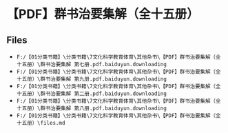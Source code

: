 # 【PDF】群书治要集解（全十五册）

## Files

- `F:/【01分类书籍】\分类书籍\7文化科学教育体育\其他杂书\【PDF】群书治要集解（全十五册）\群书治要集解 第七册.pdf.baiduyun.downloading`
- `F:/【01分类书籍】\分类书籍\7文化科学教育体育\其他杂书\【PDF】群书治要集解（全十五册）\群书治要集解 第九册.pdf.baiduyun.downloading`
- `F:/【01分类书籍】\分类书籍\7文化科学教育体育\其他杂书\【PDF】群书治要集解（全十五册）\群书治要集解 第二册.pdf.baiduyun.downloading`
- `F:/【01分类书籍】\分类书籍\7文化科学教育体育\其他杂书\【PDF】群书治要集解（全十五册）\群书治要集解 第八册.pdf.baiduyun.downloading`
- `F:/【01分类书籍】\分类书籍\7文化科学教育体育\其他杂书\【PDF】群书治要集解（全十五册）\files.md`
